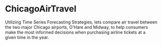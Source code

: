 # ChicagoAirTravel
Utilizing Time Series Forecasting Strategies, lets compare air travel between the two major Chicago airports, O'Hare and Midway, to help consumers make the most informed decisions when purchasing airline tickets at a given time in the year.
